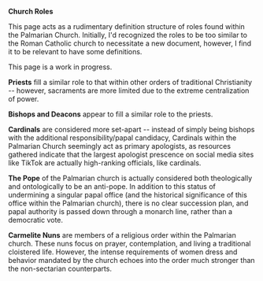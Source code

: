 **Church Roles**

This page acts as a rudimentary definition structure of roles found within the Palmarian Church. Initially, I'd recognized the roles to be too similar to the Roman Catholic church to necessitate a new document, however, I find it to be relevant to have some definitions.

This page is a work in progress.

**Priests** fill a similar role to that within other orders of traditional Christianity -- however, sacraments are more limited due to the extreme centralization of power.

**Bishops and Deacons** appear to fill a similar role to the priests.

**Cardinals** are considered more set-apart -- instead of simply being bishops with the additional responsibility/papal candidacy, Cardinals within the Palmarian Church seemingly act as primary apologists, as resources gathered indicate that the largest apologist prescence on social media sites like TikTok are actually high-ranking officials, like cardinals.

**The Pope** of the Palmarian church is actually considered both theologically and ontologically to be an anti-pope. In addition to this status of undermining a singular papal office (and the historical significance of this office within the Palmarian church), there is no clear succession plan, and papal authority is passed down through a monarch line, rather than a democratic vote.

**Carmelite Nuns** are members of a religious order within the Palmarian church. These nuns focus on prayer, contemplation, and living a traditional cloistered life. However, the intense requirements of women dress and behavior mandated by the church echoes into the order much stronger than the non-sectarian counterparts.
